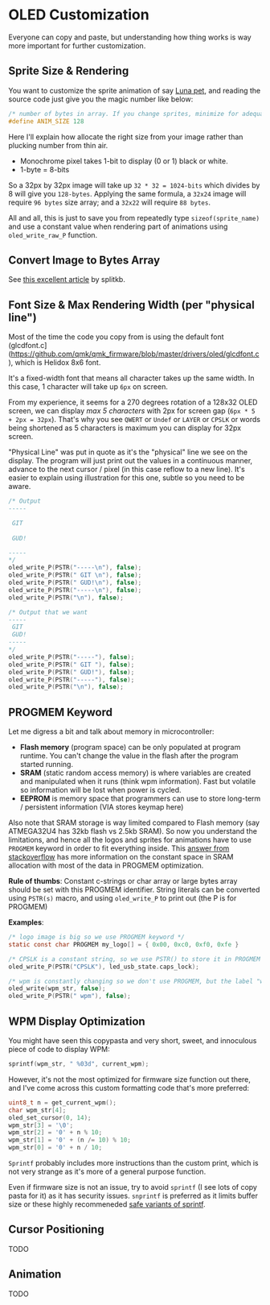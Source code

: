 # OLED Customization

Everyone can copy and paste, but understanding how thing works is way more important for further customization.

## Sprite Size & Rendering

You want to customize the sprite animation of say [Luna pet](https://www.reddit.com/r/olkb/comments/lmtgxc/introducing_luna_the_qmk_keyboard_pet/), and reading the source code just give you the magic number like below:

```c
/* number of bytes in array. If you change sprites, minimize for adequate firmware size. max is 1024 */
#define ANIM_SIZE 128           
```

Here I'll explain how allocate the right size from your image rather than plucking number from thin air.

* Monochrome pixel takes 1-bit to display (0 or 1) black or white.
* 1-byte = 8-bits

So a 32px by 32px image will take up `32 * 32 = 1024-bits` which divides by 8 will give you `128-bytes`. Applying the same formula, a `32x24` image will require `96 bytes` size array; and a `32x22` will require `88 bytes`.

All and all, this is just to save you from repeatedly type `sizeof(sprite_name)` and use a constant value when rendering part of animations using `oled_write_raw_P` function.

## Convert Image to Bytes Array

See [this excellent article](https://docs.splitkb.com/hc/en-us/articles/360013811280) by splitkb.

## Font Size & Max Rendering Width (per "physical line")

Most of the time the code you copy from is using the default font (glcdfont.c](https://github.com/qmk/qmk_firmware/blob/master/drivers/oled/glcdfont.c), which is Helidox 8x6 font.

It's a fixed-width font that means all character takes up the same width. In this case, 1 character will take up `6px` on screen.

From my experience, it seems for a 270 degrees rotation of a 128x32 OLED screen, we can display *max 5 characters* with 2px for screen gap (`6px * 5 + 2px = 32px`). That's why you see `QWERT` or `Undef` or `LAYER` or `CPSLK` or words being shortened as 5 characters is maximum you can display for 32px screen.

"Physical Line" was put in quote as it's the "physical" line we see on the display. The program will just print out the values in a continuous manner, advance to the next cursor / pixel (in this case reflow to a new line). It's easier to explain using illustration for this one, subtle so you need to be aware.

```c
/* Output 
-----

 GIT
 
 GUD!

-----
*/
oled_write_P(PSTR("-----\n"), false);
oled_write_P(PSTR(" GIT \n"), false);
oled_write_P(PSTR(" GUD!\n"), false);
oled_write_P(PSTR("-----\n"), false);
oled_write_P(PSTR("\n"), false);
```

```c
/* Output that we want
-----
 GIT
 GUD!
-----
*/
oled_write_P(PSTR("-----"), false);
oled_write_P(PSTR(" GIT "), false);
oled_write_P(PSTR(" GUD!"), false);
oled_write_P(PSTR("-----"), false);
oled_write_P(PSTR("\n"), false);
```

## PROGMEM Keyword

Let me digress a bit and talk about memory in microcontroller:
- **Flash memory** (program space) can be only populated at program runtime. You can't change the value in the flash after the program started running.
- **SRAM** (static random access memory) is where variables are created and manipulated when it runs (think wpm information). Fast but volatile so information will be lost when power is cycled.
- **EEPROM** is memory space that programmers can use to store long-term / persistent information (VIA stores keymap here)

Also note that SRAM storage is way limited compared to Flash memory (say ATMEGA32U4 has 32kb flash vs 2.5kb SRAM). So now you understand the limitations, and hence all the logos and sprites for animations have to use `PROGMEM` keyword in order to fit everything inside. This [answer from stackoverflow](https://arduino.stackexchange.com/a/52611) has more information on the constant space in SRAM allocation with most of the data in PROGMEM optimization.

**Rule of thumbs**: Constant c-strings or char array or large bytes array should be set with this PROGMEM identifier. String literals can be converted using `PSTR(s)` macro, and using `oled_write_P` to print out (the P is for PROGMEM)

**Examples**:

```c
/* logo image is big so we use PROGMEM keyword */
static const char PROGMEM my_logo[] = { 0x00, 0xc0, 0xf0, 0xfe }

/* CPSLK is a constant string, so we use PSTR() to store it in PROGMEM */
oled_write_P(PSTR("CPSLK"), led_usb_state.caps_lock);

/* wpm is constantly changing so we don't use PROGMEM, but the label "wpm" is */
oled_write(wpm_str, false);
oled_write_P(PSTR(" wpm"), false);
```

## WPM Display Optimization

You might have seen this copypasta and very short, sweet, and innoculous piece of code to display WPM:

```c
sprintf(wpm_str, " %03d", current_wpm);
```

However, it's not the most optimized for firmware size function out there, and I've come across this custom formatting code that's more preferred:

```c
uint8_t n = get_current_wpm();
char wpm_str[4];
oled_set_cursor(0, 14);
wpm_str[3] = '\0';
wpm_str[2] = '0' + n % 10;
wpm_str[1] = '0' + (n /= 10) % 10;
wpm_str[0] = '0' + n / 10;
```

`Sprintf` probably includes more instructions than the custom print, which is not very strange as it's more of a general purpose function. 

Even if firmware size is not an issue, try to avoid `sprintf` (I see lots of copy pasta for it) as it has security issues. `snprintf` is preferred as it limits buffer size or these highly recommeneded [safe variants of sprintf](https://docs.microsoft.com/en-us/cpp/c-runtime-library/reference/snprintf-s-snprintf-s-l-snwprintf-s-snwprintf-s-l`).


## Cursor Positioning
TODO

## Animation
TODO
